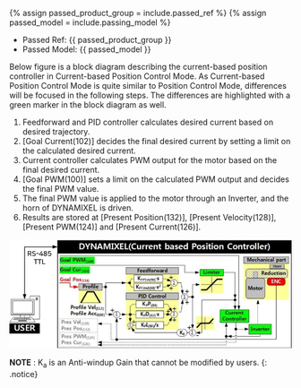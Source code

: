 {% assign passed_product_group = include.passed_ref %}
{% assign passed_model = include.passing_model %}

- Passed Ref: {{ passed_product_group }}
- Passed Model: {{ passed_model }}

Below figure is a block diagram describing the current-based position controller in Current-based Position Control Mode. As Current-based Position Control Mode is quite similar to Position Control Mode, differences will be focused in the following steps. The differences are highlighted with a green marker in the block diagram as well.
1. Feedforward and PID controller calculates desired current based on desired trajectory.
2. [Goal Current(102)] decides the final desired current by setting a limit on the calculated desired current.
3. Current controller calculates PWM output for the motor based on the final desired current.
4. [Goal PWM(100)] sets a limit on the calculated PWM output and decides the final PWM value.
5. The final PWM value is applied to the motor through an Inverter, and the horn of DYNAMIXEL is driven.
6. Results are stored at [Present Position(132)], [Present Velocity(128)], [Present PWM(124)] and [Present Current(126)].

![](/assets/images/dxl/current_position_controller_pid_gain.jpg)

**NOTE** : K<sub>a</sub> is an Anti-windup Gain that cannot be modified by users.
{: .notice}
